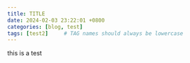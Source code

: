 ```yaml
---
title: TITLE
date: 2024-02-03 23:22:01 +0800
categories: [blog, test]
tags: [test2]     # TAG names should always be lowercase
---
```


this is a test
